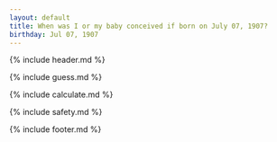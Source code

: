 ```yaml
---
layout: default
title: When was I or my baby conceived if born on July 07, 1907?
birthday: Jul 07, 1907
---
```


{% include header.md %}

{% include guess.md %}

{% include calculate.md %}

{% include safety.md %}

{% include footer.md %}



